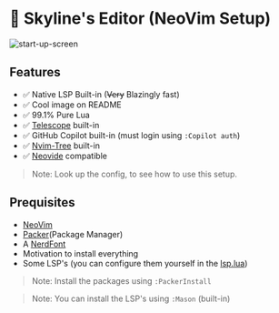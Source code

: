 # 🔵 Skyline's Editor (NeoVim Setup)

![start-up-screen](https://github.com/skyline69/skylines-editor/assets/67526259/4fbb0bcc-41ed-49e1-ab98-c7a99555144c)

## Features
- ✅ Native LSP Built-in (<s>Very</s> Blazingly fast)
- ✅ Cool image on README
- ✅ 99.1% Pure Lua
- ✅ [Telescope](https://github.com/nvim-telescope/telescope.nvim) built-in
- ✅ GitHub Copilot built-in (must login using `:Copilot auth`)
- ✅ [Nvim-Tree](https://github.com/nvim-tree/nvim-tree.lua) built-in
- ✅ [Neovide](https://neovide.dev/) compatible
> Note: Look up the config, to see how to use this setup.

## Prequisites
- [NeoVim](https://neovim.io/)
- [Packer](https://github.com/wbthomason/packer.nvim)(Package Manager)
- A [NerdFont](https://www.nerdfonts.com/)
- Motivation to install everything
- Some LSP's (you can configure them yourself in the [lsp.lua](/lua/lsp.lua))
> Note: Install the packages using `:PackerInstall`

> Note: You can install the LSP's using `:Mason` (built-in)
